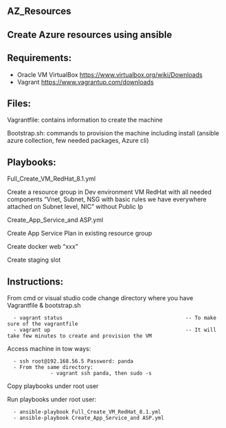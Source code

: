 ## AZ_Resources
## Create Azure resources using ansible 

## Requirements: 

 - Oracle VM VirtualBox https://www.virtualbox.org/wiki/Downloads 
 - Vagrant https://www.vagrantup.com/downloads 

## Files: 

Vagrantfile: contains information to create the machine 

Bootstrap.sh: commands to provision the machine including install (ansible azure collection, few needed packages, Azure cli)

## Playbooks: 

Full_Create_VM_RedHat_8.1.yml  

Create a resource group in Dev environment VM RedHat with all needed components “Vnet, Subnet, NSG with basic rules we have everywhere attached on Subnet level, NIC” without Public Ip 

Create_App_Service_and ASP.yml 

Create App Service Plan in existing resource group 

Create docker web “xxx” 

Create staging slot  

## Instructions: 

From cmd or visual studio code change directory where you have Vagrantfile & bootstrap.sh 

      - vagrant status                                        -- To make sure of the vagrantfile 
      - vagrant up                                            -- It will take few minutes to create and provision the VM 

Access machine in tow ways: 

      - ssh root@192.168.56.5 Password: panda
      - From the same directory: 
                  - vagrant ssh panda, then sudo -s 

Copy playbooks under root user 

Run playbooks under root user:  

      - ansible-playbook Full_Create_VM_RedHat_8.1.yml 
      - ansible-playbook Create_App_Service_and ASP.yml 
